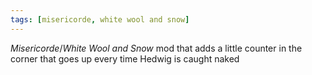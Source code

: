 ```yaml
---
tags: [misericorde, white wool and snow]
---
```


_Misericorde_/_White Wool and Snow_ mod that adds a little counter in the corner
that goes up every time Hedwig is caught naked
